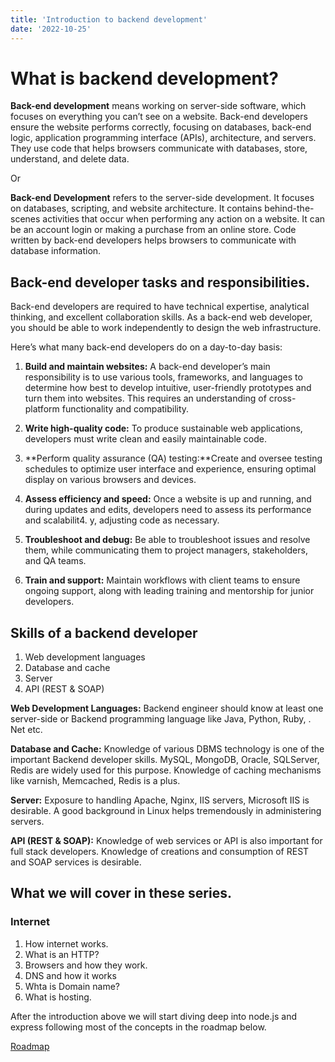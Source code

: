 ```yaml
---
title: 'Introduction to backend development'
date: '2022-10-25'
---
```

# **What is backend development?**
**Back-end development** means working on server-side software, which focuses on everything you can’t see on a website. Back-end developers ensure the website performs correctly, focusing on databases, back-end logic, application programming interface (APIs), architecture, and servers. They use code that helps browsers communicate with databases, store, understand, and delete data.

Or 

**Back-end Development** refers to the server-side development. It focuses on databases, scripting, and website architecture. It contains behind-the-scenes activities that occur when performing any action on a website. It can be an account login or making a purchase from an online store. Code written by back-end developers helps browsers to communicate with database information.

## Back-end developer tasks and responsibilities.
Back-end developers are required to have technical expertise, analytical thinking, and excellent collaboration skills. As a back-end web developer, you should be able to work independently to design the web infrastructure. 

Here’s what many back-end developers do on a day-to-day basis:


1. **Build and maintain websites:** A back-end developer’s main responsibility is to use various tools, frameworks, and languages to determine how best to develop intuitive, user-friendly prototypes and turn them into websites. This requires an understanding of cross-platform functionality and compatibility.
2. **Write high-quality code:** To produce sustainable web applications, developers must write clean and easily maintainable code.

3. **Perform quality assurance (QA) testing:**Create and oversee testing schedules to optimize user interface and experience, ensuring optimal display on various browsers and devices.

4. **Assess efficiency and speed:** Once a website is up and running, and during updates and edits, developers need to assess its performance and scalabilit4. y, adjusting code as necessary.

5. **Troubleshoot and debug:** Be able to troubleshoot issues and resolve them, while communicating them to project managers, stakeholders, and QA teams.

6. **Train and support:** Maintain workflows with client teams to ensure ongoing support, along with leading training and mentorship for junior developers.

## **Skills of a backend developer**

1. Web development languages
2. Database and cache
3. Server
4. API (REST & SOAP)


**Web Development Languages:**
Backend engineer should know at least one server-side or Backend programming language like Java, Python, Ruby, . Net etc.

**Database and Cache:**
Knowledge of various DBMS technology is one of the important Backend developer skills. MySQL, MongoDB, Oracle, SQLServer, Redis are widely used for this purpose. Knowledge of caching mechanisms like varnish, Memcached, Redis is a plus.

**Server:**
Exposure to handling Apache, Nginx, IIS servers, Microsoft IIS is desirable. A good background in Linux helps tremendously in administering servers.

**API (REST & SOAP):**
Knowledge of web services or API is also important for full stack developers. Knowledge of creations and consumption of REST and SOAP services is desirable.

## What we will cover in these series.


### **Internet**
1. How internet works.
2. What is an HTTP?
3. Browsers and how they work.
4. DNS and how it works
5. Whta is Domain name?
6. What is hosting.

After the introduction above we will start diving deep into node.js and express following most of the concepts in the roadmap below.

[Roadmap](https://cdn.hashnode.com/res/hashnode/image/upload/v1666700759819/ATVe8x8JK.jpg)
